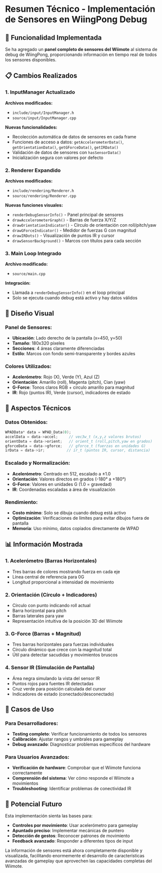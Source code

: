 # Resumen Técnico - Implementación de Sensores en WiingPong Debug

## 🚀 Funcionalidad Implementada

Se ha agregado un **panel completo de sensores del Wiimote** al sistema de debug de WiingPong, proporcionando información en tiempo real de todos los sensores disponibles.

## 📋 Cambios Realizados

### 1. **InputManager Actualizado**
**Archivos modificados:**
- `include/input/InputManager.h`
- `source/input/InputManager.cpp`

**Nuevas funcionalidades:**
- Recolección automática de datos de sensores en cada frame
- Funciones de acceso a datos: `getAccelerometerData()`, `getOrientationData()`, `getGForceData()`, `getIRData()`
- Validación de datos de sensores con `hasSensorData()`
- Inicialización segura con valores por defecto

### 2. **Renderer Expandido**
**Archivos modificados:**
- `include/rendering/Renderer.h`
- `source/rendering/Renderer.cpp`

**Nuevas funciones visuales:**
- `renderDebugSensorInfo()` - Panel principal de sensores
- `drawAccelerometerGraph()` - Barras de fuerza X/Y/Z
- `drawOrientationIndicator()` - Círculo de orientación con roll/pitch/yaw
- `drawGForceIndicator()` - Medidor de fuerzas G con magnitud
- `drawIRDots()` - Visualización de puntos IR y cursor
- `drawSensorBackground()` - Marcos con títulos para cada sección

### 3. **Main Loop Integrado**
**Archivo modificado:**
- `source/main.cpp`

**Integración:**
- Llamada a `renderDebugSensorInfo()` en el loop principal
- Solo se ejecuta cuando debug está activo y hay datos válidos

## 🎨 Diseño Visual

### Panel de Sensores:
- **Ubicación**: Lado derecho de la pantalla (x=450, y=50)
- **Tamaño**: 180x320 píxeles
- **Secciones**: 4 áreas claramente diferenciadas
- **Estilo**: Marcos con fondo semi-transparente y bordes azules

### Colores Utilizados:
- **Acelerómetro**: Rojo (X), Verde (Y), Azul (Z)
- **Orientación**: Amarillo (roll), Magenta (pitch), Cian (yaw)  
- **G-Force**: Tonos claros RGB + círculo amarillo para magnitud
- **IR**: Rojo (puntos IR), Verde (cursor), indicadores de estado

## 🔧 Aspectos Técnicos

### Datos Obtenidos:
```cpp
WPADData* data = WPAD_Data(0);
accelData = data->accel;     // vec3w_t (x,y,z valores brutos)
orientData = data->orient;   // orient_t (roll,pitch,yaw en grados)
gforceData = data->gforce;   // gforce_t (fuerzas en unidades G)
irData = data->ir;          // ir_t (puntos IR, cursor, distancia)
```

### Escalado y Normalización:
- **Acelerómetro**: Centrado en 512, escalado a ±1.0
- **Orientación**: Valores directos en grados (-180° a +180°)
- **G-Force**: Valores en unidades G (1.0 = gravedad)
- **IR**: Coordenadas escaladas a área de visualización

### Rendimiento:
- **Costo mínimo**: Solo se dibuja cuando debug está activo
- **Optimización**: Verificaciones de límites para evitar dibujos fuera de pantalla
- **Memoria**: Uso mínimo, datos copiados directamente de WPAD

## 📊 Información Mostrada

### 1. Acelerómetro (Barras Horizontales)
- Tres barras de colores mostrando fuerza en cada eje
- Línea central de referencia para 0G
- Longitud proporcional a intensidad de movimiento

### 2. Orientación (Círculo + Indicadores)
- Círculo con punto indicando roll actual
- Barra horizontal para pitch
- Barras laterales para yaw
- Representación intuitiva de la posición 3D del Wiimote

### 3. G-Force (Barras + Magnitud)
- Tres barras horizontales para fuerzas individuales
- Círculo dinámico que crece con la magnitud total
- Útil para detectar sacudidas y movimientos bruscos

### 4. Sensor IR (Simulación de Pantalla)
- Área negra simulando la vista del sensor IR
- Puntos rojos para fuentes IR detectadas
- Cruz verde para posición calculada del cursor
- Indicadores de estado (conectado/desconectado)

## 🎯 Casos de Uso

### Para Desarrolladores:
- **Testing completo**: Verificar funcionamiento de todos los sensores
- **Calibración**: Ajustar rangos y umbrales para gameplay
- **Debug avanzado**: Diagnosticar problemas específicos del hardware

### Para Usuarios Avanzados:
- **Verificación de hardware**: Comprobar que el Wiimote funciona correctamente
- **Comprensión del sistema**: Ver cómo responde el Wiimote a movimientos
- **Troubleshooting**: Identificar problemas de conectividad IR

## 🔮 Potencial Futuro

Esta implementación sienta las bases para:
- **Controles por movimiento**: Usar acelerómetro para gameplay
- **Apuntado preciso**: Implementar mecánicas de puntero
- **Detección de gestos**: Reconocer patrones de movimiento
- **Feedback avanzado**: Responder a diferentes tipos de input

La información de sensores está ahora completamente disponible y visualizada, facilitando enormemente el desarrollo de características avanzadas de gameplay que aprovechen las capacidades completas del Wiimote.
